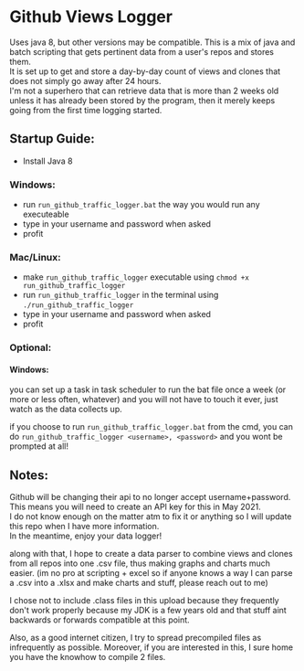 # Github Views Logger  
Uses java 8, but other versions may be compatible.
This is a mix of java and batch scripting that gets pertinent data from a user's repos and stores them.   
It is set up to get and store a day-by-day count of views and clones that does not simply go away after 24 hours.  
I'm not a superhero that can retrieve data that is more than 2 weeks old unless it has already been stored by the program, then it merely keeps going from the first time logging started.  

## Startup Guide:  
* Install Java 8  
### Windows:
* run `run_github_traffic_logger.bat` the way you would run any executeable
* type in your username and password when asked    
* profit  
### Mac/Linux:
* make `run_github_traffic_logger` executable using `chmod +x run_github_traffic_logger`  
* run `run_github_traffic_logger` in the terminal using `./run_github_traffic_logger`
* type in your username and password when asked    
* profit  

### Optional:  
#### Windows:
you can set up a task in task scheduler to run the bat file once a week (or more or less often, whatever) and you will not have to touch it ever, just watch as the data collects up.  

if you choose to run `run_github_traffic_logger.bat` from the cmd, you can do `run_github_traffic_logger <username>, <password>` and you wont be prompted at all!

## Notes:  
Github will be changing their api to no longer accept username+password.   
This means you will need to create an API key for this in May 2021.  
I do not know enough on the matter atm to fix it or anything so I will update this repo when I have more information.  
In the meantime, enjoy your data logger!  

along with that, I hope to create a data parser to combine views and clones from all repos into one .csv file, thus making graphs and charts much easier. 
(im no pro at scripting + excel so if anyone knows a way I can parse a .csv into a .xlsx and make charts and stuff, please reach out to me)

I chose not to include .class files in this upload because they frequently don't work properly because my JDK is a few years old and that stuff aint backwards or forwards compatible at this point. 
  
Also, as a good internet citizen, I try to spread precompiled files as infrequently as possible. Moreover, if you are interested in this, I sure home you have the knowhow to compile 2 files.  
